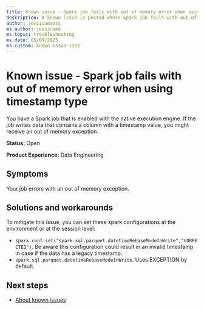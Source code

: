 ```yaml
---
title: Known issue - Spark job fails with out of memory error when using timestamp type
description: A known issue is posted where Spark job fails with out of memory error when using timestamp type.
author: jessicammoss
ms.author: jessicamo
ms.topic: troubleshooting  
ms.date: 05/09/2025
ms.custom: known-issue-1132
---
```


# Known issue - Spark job fails with out of memory error when using timestamp type

You have a Spark job that is enabled with the native execution engine. If the job writes data that contains a column with a timestamp value, you might receive an out of memory exception.

**Status:** Open

**Product Experience:** Data Engineering

## Symptoms

Your job errors with an out of memory exception.

## Solutions and workarounds

To mitigate this issue, you can set these spark configurations at the environment or at the session level:

- `spark.conf.set("spark.sql.parquet.datetimeRebaseModeInWrite","CORRECTED")`. Be aware this configuration could result in an invalid timestamp in case if the data has a legacy timestamp.
- `spark.sql.parquet.datetimeRebaseModeInWrite`. Uses EXCEPTION by default.

## Next steps

- [About known issues](https://support.fabric.microsoft.com/known-issues)
